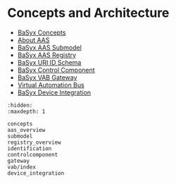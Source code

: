 # Concepts and Architecture

* [BaSyx Concepts](concepts.md)
* [About AAS](aas_overview.md)
* [BaSyx AAS Submodel](submodel.md)
* [BaSyx AAS Registry](registry_overview.md)
* [BaSyx URI ID Schema](identification.md)
* [BaSyx Control Component](controlcomponent.md)
* [BaSyx VAB Gateway](gateway.md)
* [Virtual Automation Bus](./vab/index.md)
* [BaSyx Device Integration](device_integration.md)

```{toctree}
:hidden:
:maxdepth: 1

concepts
aas_overview
submodel
registry_overview
identification
controlcomponent
gateway
vab/index
device_integration

```